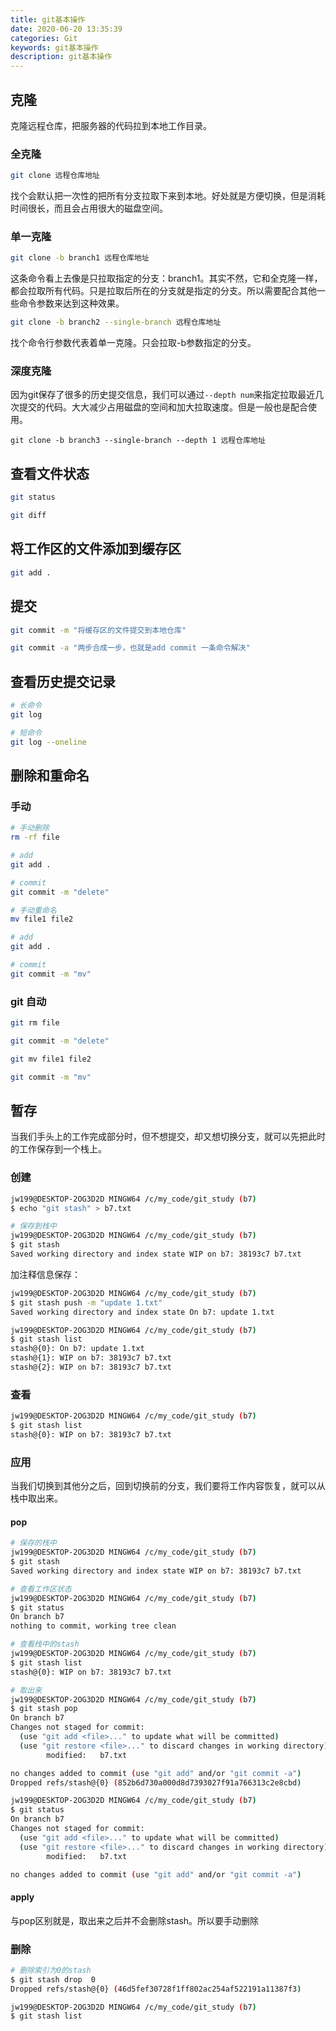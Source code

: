 ```yaml
---
title: git基本操作
date: 2020-06-20 13:35:39
categories: Git
keywords: git基本操作
description: git基本操作
---
```


## 克隆

克隆远程仓库，把服务器的代码拉到本地工作目录。

### 全克隆

```bash
git clone 远程仓库地址
```

找个会默认把一次性的把所有分支拉取下来到本地。好处就是方便切换，但是消耗时间很长，而且会占用很大的磁盘空间。

### 单一克隆

```bash
git clone -b branch1 远程仓库地址
```

这条命令看上去像是只拉取指定的分支：branch1。其实不然，它和全克隆一样，都会拉取所有代码。只是拉取后所在的分支就是指定的分支。所以需要配合其他一些命令参数来达到这种效果。

```bash
git clone -b branch2 --single-branch 远程仓库地址
```

找个命令行参数代表着单一克隆。只会拉取-b参数指定的分支。

### 深度克隆

因为git保存了很多的历史提交信息，我们可以通过`--depth num`来指定拉取最近几次提交的代码。大大减少占用磁盘的空间和加大拉取速度。但是一般也是配合使用。

```3bash
git clone -b branch3 --single-branch --depth 1 远程仓库地址
```

## 查看文件状态

```bash
git status

git diff
```

## 将工作区的文件添加到缓存区

```bash
git add .
```

## 提交

```bash
git commit -m "将缓存区的文件提交到本地仓库"

git commit -a "两步合成一步，也就是add commit 一条命令解决"
```

## 查看历史提交记录

```bash
# 长命令
git log

# 短命令
git log --oneline
```

## 删除和重命名

### 手动

```bash
# 手动删除
rm -rf file

# add
git add .

# commit
git commit -m "delete"

# 手动重命名
mv file1 file2

# add
git add .

# commit
git commit -m "mv"
```

### git 自动

```bash
git rm file

git commit -m "delete"

git mv file1 file2

git commit -m "mv"
```

## 暂存

当我们手头上的工作完成部分时，但不想提交，却又想切换分支，就可以先把此时的工作保存到一个栈上。

### 创建

```bash
jw199@DESKTOP-2OG3D2D MINGW64 /c/my_code/git_study (b7)
$ echo "git stash" > b7.txt

# 保存到栈中
jw199@DESKTOP-2OG3D2D MINGW64 /c/my_code/git_study (b7)
$ git stash
Saved working directory and index state WIP on b7: 38193c7 b7.txt
```

加注释信息保存：

```bash
jw199@DESKTOP-2OG3D2D MINGW64 /c/my_code/git_study (b7)
$ git stash push -m "update 1.txt"
Saved working directory and index state On b7: update 1.txt

jw199@DESKTOP-2OG3D2D MINGW64 /c/my_code/git_study (b7)
$ git stash list
stash@{0}: On b7: update 1.txt
stash@{1}: WIP on b7: 38193c7 b7.txt
stash@{2}: WIP on b7: 38193c7 b7.txt
```

### 查看

```bash
jw199@DESKTOP-2OG3D2D MINGW64 /c/my_code/git_study (b7)
$ git stash list
stash@{0}: WIP on b7: 38193c7 b7.txt
```

### 应用

当我们切换到其他分之后，回到切换前的分支，我们要将工作内容恢复，就可以从栈中取出来。

#### pop

```bash
# 保存的栈中
jw199@DESKTOP-2OG3D2D MINGW64 /c/my_code/git_study (b7)
$ git stash
Saved working directory and index state WIP on b7: 38193c7 b7.txt

# 查看工作区状态
jw199@DESKTOP-2OG3D2D MINGW64 /c/my_code/git_study (b7)
$ git status
On branch b7
nothing to commit, working tree clean

# 查看栈中的stash
jw199@DESKTOP-2OG3D2D MINGW64 /c/my_code/git_study (b7)
$ git stash list
stash@{0}: WIP on b7: 38193c7 b7.txt

# 取出来
jw199@DESKTOP-2OG3D2D MINGW64 /c/my_code/git_study (b7)
$ git stash pop
On branch b7
Changes not staged for commit:
  (use "git add <file>..." to update what will be committed)
  (use "git restore <file>..." to discard changes in working directory)
        modified:   b7.txt

no changes added to commit (use "git add" and/or "git commit -a")
Dropped refs/stash@{0} (852b6d730a000d8d7393027f91a766313c2e8cbd)

jw199@DESKTOP-2OG3D2D MINGW64 /c/my_code/git_study (b7)
$ git status
On branch b7
Changes not staged for commit:
  (use "git add <file>..." to update what will be committed)
  (use "git restore <file>..." to discard changes in working directory)
        modified:   b7.txt

no changes added to commit (use "git add" and/or "git commit -a")
```

#### apply

与pop区别就是，取出来之后并不会删除stash。所以要手动删除

### 删除

```bash
# 删除索引为0的stash
$ git stash drop  0
Dropped refs/stash@{0} (46d5fef30728f1ff802ac254af522191a11387f3)

jw199@DESKTOP-2OG3D2D MINGW64 /c/my_code/git_study (b7)
$ git stash list

```

